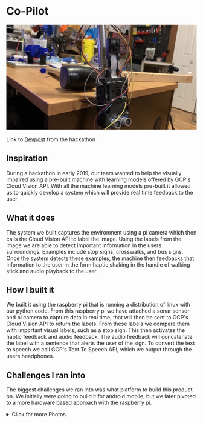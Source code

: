 # Co-Pilot

![co-pilot](Images/Main.jpeg)

Link to [Devpost](https://devpost.com/software/copilote) from the hackathon

## Inspiration
During a hackathon in early 2019, our team wanted to help the visually impaired using a pre-built machine with learning models offered by GCP's Cloud Vision API. With all the machine learning models pre-built it allowed us to quickly develop a system which will provide real time feedback to the user.

## What it does
The system we built captures the environment using a pi camera which then calls the Cloud Vision API to label the image. Using the labels from the image we are able to detect important information in the users surroundings. Examples include stop signs, crosswalks, and bus signs. Once the system detects these examples, the machine then feedbacks that information to the user in the form haptic shaking in the handle of walking stick and audio playback to the user.

## How I built it
We built it using the raspberry pi that is running a distribution of linux with our python code. From this raspberry pi we have attached a sonar sensor and pi camera to capture data in real time, that will then be sent to GCP's Cloud Vision API to return the labels. From these labels we compare them with important visual labels, such as a stop sign. This then activates the haptic feedback and audio feedback. The audio feedback will concatenate the label with a sentence that alerts the user of the sign. To convert the text to speech we call GCP's Text To Speech API, which we output through the users headphones.

## Challenges I ran into
The biggest challenges we ran into was what platform to build this product on. We initially were going to build it for android mobile, but we later pivoted to a more hardware based approach with the raspberry pi.

<details><summary>Click for more Photos</summary>
<p>

**Picture 1**
![pic1](Images/IMG_2363.jpg)

**Picture 2**
![pic2](Images/IMG_2364.jpg)

**Picture 3**
![pic3](Images/IMG_2365.jpg)

**Picture 4**
![pic4](Images/IMG_2366.jpg)

</p>
</details>
